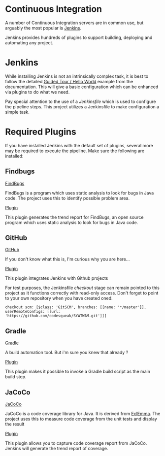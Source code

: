 # Continuous Integration

A number of Continuous Integration servers are in common use, but arguably the most popular is [Jenkins](https://jenkins.io/).

Jenkins provides hundreds of plugins to support building, deploying and automating any project. 

# Jenkins

While installing Jenkins is not an intrinsically complex task, it is best to follow the 
detailed [Guided Tour / Hello World](https://jenkins.io/doc/pipeline/tour/hello-world/) example from the documentation.
This will give a basic configuration which can be enhanced via plugins to do what we need.

Pay special attention to the use of a *Jenkinsfile* which is used to configure the pipeline steps.  This project utilizes a Jenkinsfile to make
configuration a simple task.

# Required Plugins

If you have installed Jenkins with the default set of plugins, several more may be required to execute the pipeline.  Make sure the following are installed:

## Findbugs

[FindBugs](http://findbugs.sourceforge.net/)

FindBugs is a program which uses static analysis to look for bugs in Java code.  The project uses this to identify possible problem area.  

[Plugin](https://wiki.jenkins-ci.org/display/JENKINS/FindBugs+Plugin)

This plugin generates the trend report for FindBugs, an open source program which uses static analysis to look for bugs in Java code.

## GitHub

[GitHub](https://github.com/)

If you don't know what this is, I'm curious why you are here...

[Plugin](https://wiki.jenkins-ci.org/display/JENKINS/GitHub+Plugin)

This plugin integrates Jenkins with Github projects

For test purposes, the Jenkinsfile *checkout* stage can remain pointed to this project as it functions correctly with read-only access.  Don't forget to
point to your own repository when you have created oned.

```checkout scm: [$class: 'GitSCM', branches: [[name: '*/master']], userRemoteConfigs: [[url: 'https://github.com/codesqueak/SYWTWAM.git']]]```

## Gradle

[Gradle](https://gradle.org/)

A build automation tool. But i'm sure you knew that already ?

[Plugin](https://wiki.jenkins-ci.org/display/JENKINS/Gradle+Plugin)

This plugin makes it possible to invoke a Gradle build script as the main build step.

## JaCoCo

[JaCoCo](http://www.eclemma.org/jacoco)

JaCoCo is a code coverage library for Java. It is derived from [EclEmma](http://www.eclemma.org/). The project uses this to measure code coverage from the unit tests and
display the result

[Plugin](https://wiki.jenkins-ci.org/display/JENKINS/JaCoCo+Plugin)

This plugin allows you to capture code coverage report from JaCoCo. Jenkins will generate the trend report of coverage.



